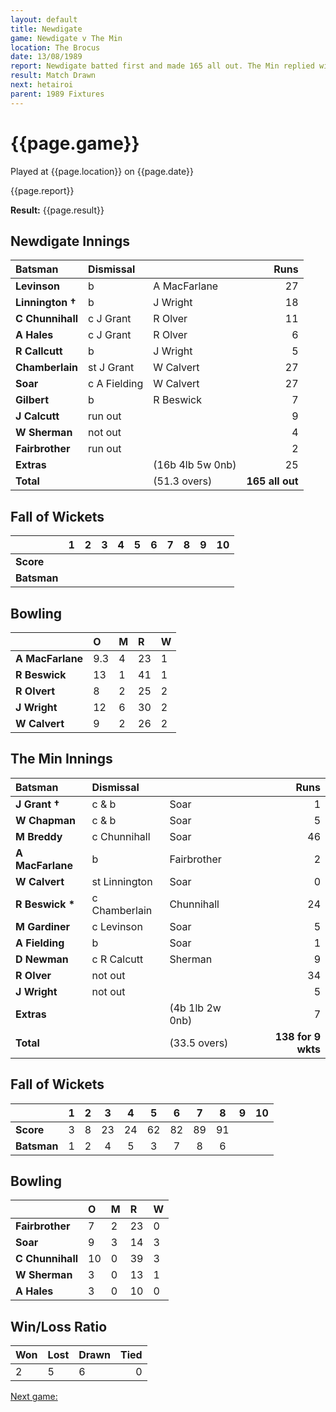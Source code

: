 ```yaml
---
layout: default
title: Newdigate
game: Newdigate v The Min
location: The Brocus
date: 13/08/1989
report: Newdigate batted first and made 165 all out. The Min replied with 138 for 9 wkts, when time ran out
result: Match Drawn
next: hetairoi
parent: 1989 Fixtures
---
```


# {{page.game}}

Played at {{page.location}} on {{page.date}}

{{page.report}}

**Result:** {{page.result}}

## Newdigate Innings

| Batsman | Dismissal |  | Runs |
|:---|:---|---|---:|
| **Levinson** | b | A MacFarlane | 27 | 
| **Linnington &#8224;** | b | J Wright | 18 | 
| **C Chunnihall** | c J Grant | R Olver | 11 | 
| **A Hales** | c J Grant | R Olver | 6 | 
| **R Callcutt** | b | J Wright | 5 | 
| **Chamberlain** | st J Grant | W Calvert | 27 | 
| **Soar** | c A Fielding | W Calvert | 27 |
| **Gilbert** | b | R Beswick | 7 | 
| **J Calcutt** | run out |  | 9 |
| **W Sherman** | not out |  | 4 | 
| **Fairbrother** | run out |  | 2 |
| **Extras** | | (16b 4lb 5w 0nb) | 25 | 
| **Total** | | (51.3 overs) | **165 all out** | 

## Fall of Wickets

| | 1 | 2 | 3 | 4 | 5 | 6 | 7 | 8 | 9 | 10 |
|---|:---:|:---:|:---:|:---:|:---:|:---:|:---:|:---:|:---:|:---:|
| **Score** |  |  |  |  |  |  |  |  |  |  |
| **Batsman** |  |  |  |  |  |  |  |  |  |  |

## Bowling

| | O | M | R | W |
|---|:---|:---|:---|:---|
| **A MacFarlane** | 9.3 | 4 | 23 | 1 | 
| **R Beswick** | 13 | 1 | 41 | 1 | 
| **R Olvert** | 8 | 2 | 25 | 2 | 
| **J Wright** | 12 | 6 | 30 | 2 | 
| **W Calvert** | 9 | 2 | 26 | 2 |

## The Min Innings

| Batsman | Dismissal |  | Runs |
|:---|:---|---|---:|
| **J Grant &#8224;** | c & b | Soar | 1 | 
| **W Chapman** | c & b | Soar | 5 | 
| **M Breddy** | c Chunnihall | Soar | 46 | 
| **A MacFarlane** | b | Fairbrother | 2 | 
| **W Calvert** | st Linnington  | Soar | 0 | 
| **R Beswick &#42;** | c Chamberlain | Chunnihall | 24 | 
| **M Gardiner** | c Levinson | Soar | 5 | 
| **A Fielding** | b | Soar | 1 | 
| **D Newman** | c R Calcutt | Sherman | 9 | 
| **R Olver** | not out |  | 34 | 
| **J Wright** | not out |  | 5 | 
| **Extras** | | (4b 1lb 2w 0nb) | 7 | 
| **Total** | | (33.5 overs) | **138 for 9 wkts** | 

## Fall of Wickets

| | 1 | 2 | 3 | 4 | 5 | 6 | 7 | 8 | 9 | 10 |
|---|:---:|:---:|:---:|:---:|:---:|:---:|:---:|:---:|:---:|:---:|
| **Score** | 3 | 8 | 23 | 24 | 62 | 82 | 89 | 91 |  |  | 
| **Batsman** | 1 | 2 | 4 | 5 | 3 | 7 | 8 | 6 |  |  | 

## Bowling

| | O | M | R | W |
|---|:---|:---|:---|:---|
| **Fairbrother** | 7 | 2 | 23 | 0 | 
| **Soar** | 9 | 3 | 14 | 3 | 
| **C Chunnihall** | 10 | 0 | 39 | 3 | 
| **W Sherman** | 3 | 0 | 13 | 1 | 
| **A Hales** | 3 | 0 | 10 | 0 |

## Win/Loss Ratio

| Won | Lost | Drawn | Tied |
|:---|:---|:---|---:|
| 2 | 5 | 6 | 0 |

[Next game:]({{page.next}})